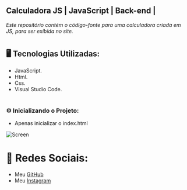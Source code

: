 ## **__Calculadora JS | JavaScript | Back-end |__**

<p><em>Este repositório contém o código-fonte para uma calculadora criada em JS, para ser exibida no site.</em></p>

# <h2>🖥️ Tecnologias Utilizadas:</h2>
<ul>
      <li>JavaScript.</li>
      <li>Html.</li>
      <li>Css.</li>
      <li>Visual Studio Code.</li>
</ul>

# <h3>:gear: Inicializando o Projeto:</h3>
<ul>
<li>Apenas inicializar o index.html</li>
</ul>

![Screen](https://cdn.discordapp.com/attachments/1129425322685767680/1152225878479224993/image.png)

# 📱 Redes Sociais:
* Meu [GitHub](https://github.com/ViniciusTunes)
* Meu [Instagram](https://www.instagram.com/yng.Vinicius/)
